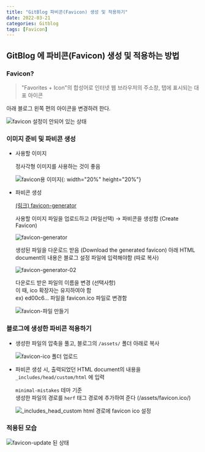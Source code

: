 ```yaml
---
title: "GitBlog 파비콘(Favicon) 생성 및 적용하기"
date: 2022-03-21
categories: Gitblog
tags: [Favicon]
---
```


GitBlog 에 파비콘(Favicon) 생성 및 적용하는 방법
------

### Favicon? 
> "Favorites + Icon"의 합성어로 인터넷 웹 브라우저의 주소창, 탭에 표시되는 대표 아이콘

아래 블로그 왼쪽 편의 아이콘을 변경하려 한다.  
 
![favicon 설정이 안되어 있는 상태](https://user-images.githubusercontent.com/76153041/159212163-a60549fa-e776-454a-bb03-a1c9d7de688b.png)

### 이미지 준비 및 파비콘 생성

- 사용할 이미지  
      
  정사각형 이미지를 사용하는 것이 좋음  

  ![favicon용 이미지](https://user-images.githubusercontent.com/76153041/159210308-0e238928-1658-4216-bfcd-aa0df9f463cb.png){: width="20%" height="20%"}  

   
- 파비콘 생성  
  
  [(링크) favicon-generator](https://www.favicon-generator.org/)
  
  
  사용할 이미지 파일을 업로드하고 (파일선택) → 파비콘을 생성함 (Create Favicon)  

  ![favicon-generator](https://user-images.githubusercontent.com/76153041/159210975-16270ef4-88b8-47d6-8a3b-41426ad20374.png)  
    
  생성된 파일을 다운로드 받음 (Download the generated favicon)
  아래 HTML document의 내용은 블로그 설정 파일에 입력해야함 (따로 복사)  
  

  ![favicon-generator-02](https://user-images.githubusercontent.com/76153041/159210983-4ea54f53-5f99-437a-a0fd-de3664433f08.png)  
  
  다운로드 받은 파일의 이름을 변경 (선택사항)  
  이 때, ico 확장자는 유지하여야 함  
  ex) ed00c6... 파일을 favicon.ico 파일로 변경함  
      
  ![favicon-파일 만들기](https://user-images.githubusercontent.com/76153041/159211993-91ae9936-55da-40ce-8a29-f9c973a00f67.png)  

### 블로그에 생성한 파비콘 적용하기  

- 생성한 파일의 압축을 풀고, 블로그의 `/assets/` 폴더 아래로 복사  

  ![favicon-ico 폴더 업로드](https://user-images.githubusercontent.com/76153041/159212363-25f845a9-0804-4a28-b939-040b5aab36df.png)  

- 파비콘 생성 시, 출력되었던 HTML document의 내용을 `_includes/head/custom/html` 에 입력  
  
  `minimal-mistakes` 테마 기준  
  생성한 파일의 경로를 `herf` 태그 경로에 추가하여 준다 (/assets/favicon.ico/)  
  
  ![_includes_head_custom html 경로에 favicon ico 설정](https://user-images.githubusercontent.com/76153041/159212365-3d2f69cd-28dc-4d6e-84c3-7e0910994404.png)  


### 적용된 모습  
![favicon-update 된 상태](https://user-images.githubusercontent.com/76153041/159212719-0bfccb72-1cca-4d16-ae90-491a39c4d55e.png)  
